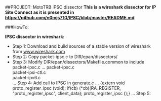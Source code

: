 ##PROJECT: MotoTRB IPSC dissector
**This is a wireshark dissector for IP Site Connect as it is presented in https://github.com/n0mjs710/IPSC/blob/master/README.md**

###HowTo:

**IPSC dissector in wireshark:**

- Step 1: Download and build sources of a stable version of wireshark from www.wireshark.com
- Step 2: Copy packet-ipsc.c to DIR/epan/dissectors/
- Step 3: Modify DIR/epan/dissectors/Makefile.common to include packet-ipsc.c
    ...
    packet-ipsc.c     \
    packet-ipsi-ctl.c \
    packet-ipv6.c   \
    ...
  Step 4: Add call to IPSC in generate.c
    ...
    {extern void proto_register_ipsc (void); if(cb) (*cb)(RA_REGISTER, "proto_register_ipsc", client_data); proto_register_ipsc ();}
    ...
  Step 5:
  
